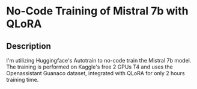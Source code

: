 # No-Code Training of Mistral 7b with QLoRA

## Description
I'm utilizing Huggingface's Autotrain to no-code train the Mistral 7b model. The training is performed on Kaggle's free 2 GPUs T4 and uses the Openassistant Guanaco dataset, integrated with QLoRA for only 2 hours training time.

